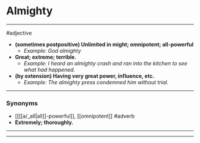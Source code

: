 # Almighty
---
#adjective
- **(sometimes postpositive) Unlimited in might; omnipotent; all-powerful**
	- _Example: God almighty_
- **Great; extreme; terrible.**
	- _Example: I heard an almighty crash and ran into the kitchen to see what had happened._
- **(by extension) Having very great power, influence, etc.**
	- _Example: The almighty press condemned him without trial._
---
### Synonyms
- [[[[a/_all|all]]-powerful]], [[omnipotent]]
#adverb
- **Extremely; thoroughly.**
---
---
